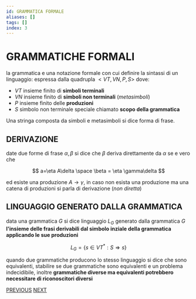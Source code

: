 ```yaml
---
id: GRAMMATICA FORMALE
aliases: []
tags: []
index: 3
---
```

# GRAMMATICHE FORMALI

la grammatica e una notazione formale con cui definire la sintassi di un linguaggio: espressa dalla quadrupla $<VT,VN,P,S>$ dove:

- $VT$ insieme finito di **simboli terminali**
- $VN$ insieme finito di **simboli non terminali** (*metasimboli*)
- $P$ insieme finito delle **produzioni**
- $S$ simbolo non terminale speciale chiamato **scopo della grammatica**

Una stringa composta da simboli e metasimboli si dice forma di frase.

## DERIVAZIONE

date due forme di frase $\alpha,\beta$ si dice che $\beta$ deriva direttamente da $\alpha$ se e vero che

$$
a=\eta A\delta \space \beta = \eta \gamma\delta
$$

ed esiste una produzione $A \rightarrow \gamma$, in caso non esista una produzione ma una catena di produzioni si parla di derivazione (*non diretta*)

## LINGUAGGIO GENERATO DALLA GRAMMATICA

data una grammatica $G$ si dice linguaggio $L_G$ generato dalla grammatica $G$ **l'insieme delle frasi derivabili dal simbolo inziale della grammatica applicando le sue produzioni**

$$
L_G = \{ s \in VT^{*}: S\Rightarrow s\}
$$

quando due grammatiche producono lo stesso linguaggio si dice che sono equivalenti, stabilire se due grammatiche sono equivalenti e un problema indecidibile, inoltre **grammatiche diverse ma equivalenti potrebbero necessitare di riconoscitori diversi**

[PREVIOUS](pages/LINGUAGGI_GRAMMATICHE.md) [NEXT](pages/CLASSIFICAZIONE_CHOMSKY.md)
